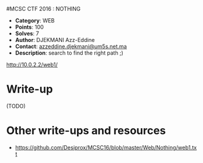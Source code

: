 #MCSC CTF 2016	: NOTHING

* **Category**: WEB <br>
* **Points**: 100 <br>
* **Solves**: 7 <br>
* **Author**: DJEKMANI Azz-Eddine
* **Contact**: azzeddine.djekmani@um5s.net.ma
* **Description**: search to find the right path ;)

http://10.0.2.2/web1/

# Write-up 

(TODO)

# Other write-ups and resources

* https://github.com/Desiprox/MCSC16/blob/master/Web/Nothing/web1.txt
